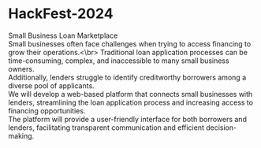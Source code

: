# HackFest-2024
<bold>Small Business Loan Marketplace</br></bold>
Small businesses often face challenges when trying to access financing to grow their operations.<\br> Traditional loan application processes can be time-consuming, complex, and inaccessible to many small business owners.</br> Additionally, lenders struggle to identify creditworthy borrowers among a diverse pool of applicants.</br>
We will develop a web-based platform that connects small businesses with lenders, streamlining the loan application process and increasing access to financing opportunities.</br> The platform will provide a user-friendly interface for both borrowers and lenders, facilitating transparent communication and efficient decision-making.</br>
